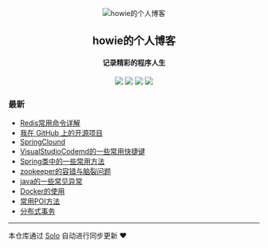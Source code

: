 <p align="center"><img alt="howie的个人博客" src="https://static.b3log.org/images/brand/solo-32.png"></p><h2 align="center">
howie的个人博客
</h2>

<h4 align="center">记录精彩的程序人生</h4>
<p align="center"><a title="howie的个人博客" target="_blank" href="https://github.com/howie404/solo-blog"><img src="https://img.shields.io/github/last-commit/howie404/solo-blog.svg?style=flat-square&color=FF9900"></a>
<a title="GitHub repo size in bytes" target="_blank" href="https://github.com/howie404/solo-blog"><img src="https://img.shields.io/github/repo-size/howie404/solo-blog.svg?style=flat-square"></a>
<a title="Solo Version" target="_blank" href="https://github.com/b3log/solo/releases"><img src="https://img.shields.io/badge/solo-3.6.0-f1e05a.svg?style=flat-square&color=blueviolet"></a>
<a title="Hits" target="_blank" href="https://github.com/b3log/hits"><img src="https://hits.b3log.org/howie404/solo-blog.svg"></a></p>

### 最新

* [Redis常用命令详解](https://blog.howie.top/solo-v3.6.0/articles/2019/11/08/1573181222364.html)
* [我在 GitHub 上的开源项目](https://blog.howie.top/solo-v3.6.0/my-github-repos)
* [SpringClound](https://blog.howie.top/solo-v3.6.0/articles/2019/09/16/1568624950149.html)
* [VisualStudioCodemd的一些常用快捷键](https://blog.howie.top/solo-v3.6.0/articles/2019/08/24/1566582658080.html)
* [Spring类中的一些常用方法](https://blog.howie.top/solo-v3.6.0/articles/2019/08/24/1566581445733.html)
* [zookeeper的容错与脑裂问题](https://blog.howie.top/solo-v3.6.0/articles/2019/07/22/1563777433197.html)
* [java的一些常见异常](https://blog.howie.top/solo-v3.6.0/articles/2019/07/10/1562751023589.html)
* [Docker的使用](https://blog.howie.top/solo-v3.6.0/articles/2019/06/29/1561778935539.html)
* [常用POI方法](https://blog.howie.top/solo-v3.6.0/articles/2019/06/28/1561659669887.html)
* [分布式事务](https://blog.howie.top/solo-v3.6.0/articles/2019/06/28/1561659215957.html)



---

本仓库通过 [Solo](https://github.com/b3log/solo) 自动进行同步更新 ❤️ 